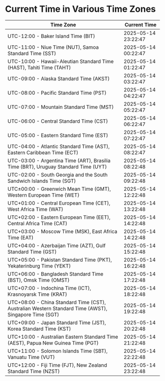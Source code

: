 # Current Time in Various Time Zones

| Time Zone | Current Time |
|-----------|--------------|
| UTC-12:00 - Baker Island Time (BIT) | 2025-05-14 23:22:47 |
| UTC-11:00 - Niue Time (NUT), Samoa Standard Time (SST) | 2025-05-14 00:22:47 |
| UTC-10:00 - Hawaii-Aleutian Standard Time (HAST), Tahiti Time (TAHT) | 2025-05-14 01:22:47 |
| UTC-09:00 - Alaska Standard Time (AKST) | 2025-05-14 03:22:47 |
| UTC-08:00 - Pacific Standard Time (PST) | 2025-05-14 04:22:47 |
| UTC-07:00 - Mountain Standard Time (MST) | 2025-05-14 05:22:47 |
| UTC-06:00 - Central Standard Time (CST) | 2025-05-14 06:22:47 |
| UTC-05:00 - Eastern Standard Time (EST) | 2025-05-14 07:22:47 |
| UTC-04:00 - Atlantic Standard Time (AST), Eastern Caribbean Time (ECT) | 2025-05-14 08:22:47 |
| UTC-03:00 - Argentina Time (ART), Brasília Time (BRT), Uruguay Standard Time (UYT) | 2025-05-14 08:22:48 |
| UTC-02:00 - South Georgia and the South Sandwich Islands Time (SGT) | 2025-05-14 09:22:48 |
| UTC±00:00 - Greenwich Mean Time (GMT), Western European Time (WET) | 2025-05-14 12:22:48 |
| UTC+01:00 - Central European Time (CET), West Africa Time (WAT) | 2025-05-14 13:22:48 |
| UTC+02:00 - Eastern European Time (EET), Central Africa Time (CAT) | 2025-05-14 14:22:48 |
| UTC+03:00 - Moscow Time (MSK), East Africa Time (EAT) | 2025-05-14 14:22:48 |
| UTC+04:00 - Azerbaijan Time (AZT), Gulf Standard Time (GST) | 2025-05-14 15:22:48 |
| UTC+05:00 - Pakistan Standard Time (PKT), Yekaterinburg Time (YEKT) | 2025-05-14 16:22:48 |
| UTC+06:00 - Bangladesh Standard Time (BST), Omsk Time (OMST) | 2025-05-14 17:22:48 |
| UTC+07:00 - Indochina Time (ICT), Krasnoyarsk Time (KRAT) | 2025-05-14 18:22:48 |
| UTC+08:00 - China Standard Time (CST), Australian Western Standard Time (AWST), Singapore Time (SGT) | 2025-05-14 19:22:48 |
| UTC+09:00 - Japan Standard Time (JST), Korea Standard Time (KST) | 2025-05-14 20:22:48 |
| UTC+10:00 - Australian Eastern Standard Time (AEST), Papua New Guinea Time (PGT) | 2025-05-14 21:22:48 |
| UTC+11:00 - Solomon Islands Time (SBT), Vanuatu Time (VUT) | 2025-05-14 22:22:48 |
| UTC+12:00 - Fiji Time (FJT), New Zealand Standard Time (NZST) | 2025-05-14 23:22:48 |
